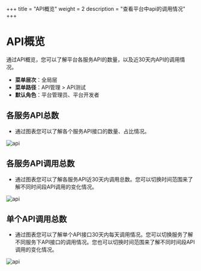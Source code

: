 +++
title = "API概览"
weight = 2
description = "查看平台中api的调用情况"
+++

# API概览

通过API概览，您可以了解平台各服务API的数量，以及近30天内API的调用情况。

- **菜单层次**：全局层
- **菜单路径**：API管理 > API测试
- **默认角色**：平台管理员、平台开发者

## 各服务API总数

- 通过图表您可以了解各个服务API接口的数量、占比情况。

![api](/docs/user-guide/microservice-development/API-management/image/API11.png)

## 各服务API调用总数

- 通过图表您可以了解各服务API近30天内调用总数。您可以切换时间范围来了解不同时间段API调用的变化情况。

![api](/docs/user-guide/microservice-development/API-management/image/API22.png)

## 单个API调用总数

- 通过图表您可以了解单个API接口30天内每天调用情况。您可以切换服务了解不同服务下API接口的调用情况。您也可以切换时间范围来了解不同时间段API调用的变化情况。

![api](/docs/user-guide/microservice-development/API-management/image/api33.png)

